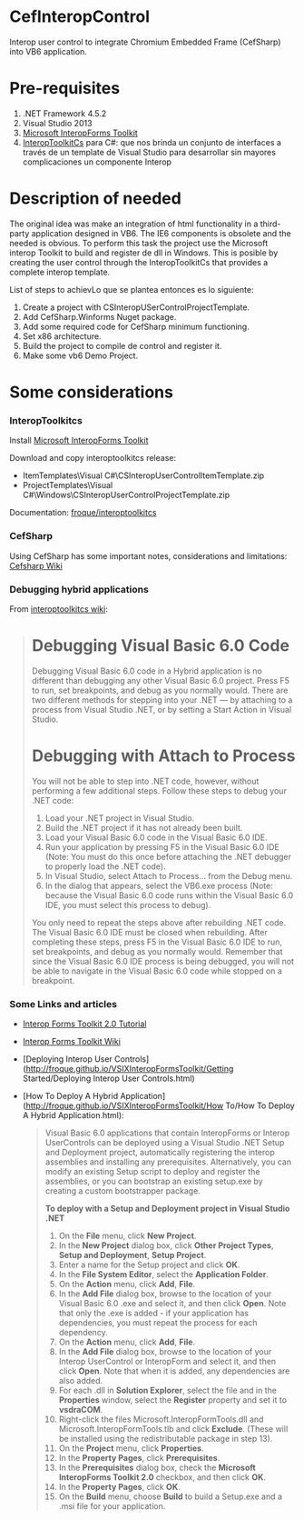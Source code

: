 # CefInteropControl

Interop user control to integrate Chromium Embedded Frame (CefSharp) into VB6 application.

# Pre-requisites

1. .NET Framework 4.5.2
2. Visual Studio 2013
3. [Microsoft InteropForms Toolkit](https://www.microsoft.com/en-us/download/details.aspx?id=3264)
4. [InteropToolkitCs](https://github.com/froque/interoptoolkitcs) para C#:  que nos brinda un conjunto de interfaces a través de un template de Visual Studio para desarrollar sin mayores complicaciones un componente Interop

# Description of needed

The original idea was make an integration of html functionality in a third-party application designed in VB6. The IE6 components is obsolete and the needed is obvious. To perform this task the project use the Microsoft interop Toolkit to build and register de dll in Windows. This is posible by creating the user control through  the InteropToolkitCs that provides a complete interop template. 

List of steps to achievLo que se plantea entonces es lo siguiente:

1. Create a project with CSInteropUSerControlProjectTemplate.
2. Add CefSharp.Winforms Nuget package.
3. Add some required code for CefSharp minimum functioning.
4. Set x86 architecture.
5. Build the project to compile de control and register it.
6. Make some vb6 Demo Project.

# Some considerations

### InteropToolkitcs

Install [Microsoft InteropForms Toolkit](https://www.microsoft.com/en-us/download/details.aspx?id=3264)

Download and copy interoptoolkitcs release:

- ItemTemplates\Visual C#\CSInteropUserControlItemTemplate.zip
- ProjectTemplates\Visual C#\Windows\CSInteropUserControlProjectTemplate.zip

Documentation: [froque/interoptoolkitcs](https://github.com/froque/interoptoolkitcs/wiki)

### CefSharp

Using CefSharp has some important notes, considerations and limitations: [Cefsharp Wiki](https://github.com/cefsharp/CefSharp/wiki)

### Debugging hybrid applications

From [interoptoolkitcs wiki](https://github.com/froque/interoptoolkitcs/wiki/How-To:-Debug-a-Hybrid-Application):

> # Debugging Visual Basic 6.0 Code
>
> Debugging Visual Basic 6.0 code in a Hybrid application is no different than debugging any other Visual Basic 6.0 project. Press F5 to run, set breakpoints, and debug as you normally would. There are two different methods for stepping into your .NET — by attaching to a process from Visual Studio .NET, or by setting a Start Action in Visual Studio.
>
> # Debugging with Attach to Process
>
> You will not be able to step into .NET code, however, without performing a few additional steps. Follow these steps to debug your .NET code:
>
> 1. Load your .NET project in Visual Studio.
> 2. Build the .NET project if it has not already been built.
> 3. Load your Visual Basic 6.0 code in the Visual Basic 6.0 IDE.
> 4. Run your application by pressing F5 in the Visual Basic 6.0 IDE (Note: You must do this once before attaching the .NET debugger to properly load the .NET code).
> 5. In Visual Studio, select Attach to Process... from the Debug menu.
> 6. In the dialog that appears, select the VB6.exe process (Note: because the Visual Basic 6.0 code runs within the Visual Basic 6.0 IDE, you must select this process to debug).
>
> You only need to repeat the steps above after rebuilding .NET code. The Visual Basic 6.0 IDE must be closed when rebuilding. After completing these steps, press F5 in the Visual Basic 6.0 IDE to run, set breakpoints, and debug as you normally would. Remember that since the Visual Basic 6.0 IDE process is being debugged, you will not be able to navigate in the Visual Basic 6.0 code while stopped on a breakpoint.



### Some Links and articles

- [Interop Forms Toolkit 2.0 Tutorial](https://www.codeproject.com/Articles/18954/Interop-Forms-Toolkit-2-0-Tutorial?fid=422404&df=90&mpp=25&sort=Position&view=Normal&spc=Relaxed&prof=True)

- [Interop Forms Toolkit Wiki](http://froque.github.io/VSIXInteropFormsToolkit/)

- [Deploying Interop User Controls](http://froque.github.io/VSIXInteropFormsToolkit/Getting Started/Deploying Interop User Controls.html)

- [How To Deploy A Hybrid Application](http://froque.github.io/VSIXInteropFormsToolkit/How To/How To Deploy A Hybrid Application.html):

  > Visual Basic 6.0 applications that contain InteropForms or Interop UserControls can be deployed using a Visual Studio .NET Setup and Deployment project, automatically registering the interop assemblies and installing any prerequisites. Alternatively, you can modify an existing Setup script to deploy and register the assemblies, or you can bootstrap an existing setup.exe by creating a custom bootstrapper package.
  >
  > **To deploy with a Setup and Deployment project in Visual Studio .NET**
  >
  > 1. On the **File** menu, click **New Project**.
  > 2. In the **New Project** dialog box, click **Other Project Types**, **Setup and Deployment**, **Setup Project**.
  > 3. Enter a name for the Setup project and click **OK**.
  > 4. In the **File System Editor**, select the **Application Folder**.
  > 5. On the **Action** menu, click **Add**, **File**.
  > 6. In the **Add File** dialog box, browse to the location of your Visual Basic 6.0 .exe and select it, and then click **Open**. Note that only the .exe is added - if your application has dependencies, you must repeat the process for each dependency.
  > 7. On the **Action** menu, click **Add**, **File**.
  > 8. In the **Add File** dialog box, browse to the location of your Interop UserControl or InteropForm and select it, and then click **Open**. Note that when it is added, any dependencies are also added.
  > 9. For each .dll in **Solution Explorer**, select the file and in the **Properties** window, select the **Register** property and set it to **vsdraCOM**.
  > 10. Right-click the files Microsoft.InteropFormTools.dll and Microsoft.InteropFormTools.tlb and click **Exclude**. (These will be installed using the redistributable package in step 13).
  > 11. On the **Project** menu, click **Properties**.
  > 12. In the **Property Pages**, click **Prerequisites**.
  > 13. In the **Prerequisites** dialog box, check the **Microsoft InteropForms Toolkit 2.0** checkbox, and then click **OK**.
  > 14. In the **Property Pages**, click **OK**.
  > 15. On the **Build** menu, choose **Build** to build a Setup.exe and a .msi file for your application.
  >
  >  

